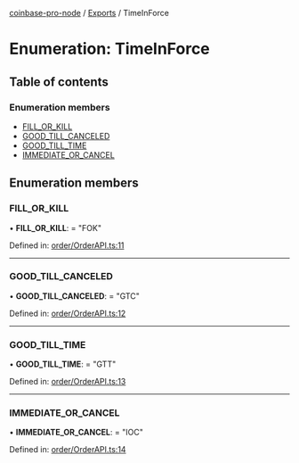 [coinbase-pro-node](../README.md) / [Exports](../modules.md) / TimeInForce

# Enumeration: TimeInForce

## Table of contents

### Enumeration members

- [FILL_OR_KILL](timeinforce.md#fill_or_kill)
- [GOOD_TILL_CANCELED](timeinforce.md#good_till_canceled)
- [GOOD_TILL_TIME](timeinforce.md#good_till_time)
- [IMMEDIATE_OR_CANCEL](timeinforce.md#immediate_or_cancel)

## Enumeration members

### FILL_OR_KILL

• **FILL_OR_KILL**: = "FOK"

Defined in: [order/OrderAPI.ts:11](https://github.com/bennycode/coinbase-pro-node/blob/a2d34d0/src/order/OrderAPI.ts#L11)

---

### GOOD_TILL_CANCELED

• **GOOD_TILL_CANCELED**: = "GTC"

Defined in: [order/OrderAPI.ts:12](https://github.com/bennycode/coinbase-pro-node/blob/a2d34d0/src/order/OrderAPI.ts#L12)

---

### GOOD_TILL_TIME

• **GOOD_TILL_TIME**: = "GTT"

Defined in: [order/OrderAPI.ts:13](https://github.com/bennycode/coinbase-pro-node/blob/a2d34d0/src/order/OrderAPI.ts#L13)

---

### IMMEDIATE_OR_CANCEL

• **IMMEDIATE_OR_CANCEL**: = "IOC"

Defined in: [order/OrderAPI.ts:14](https://github.com/bennycode/coinbase-pro-node/blob/a2d34d0/src/order/OrderAPI.ts#L14)
